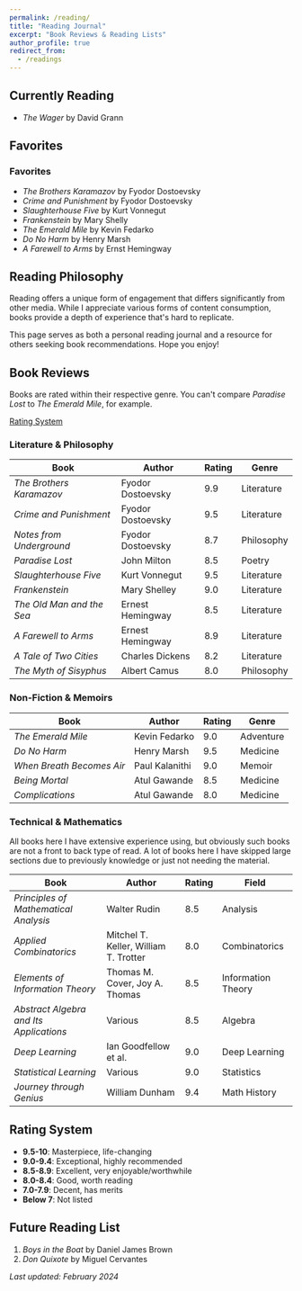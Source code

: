 ```yaml
---
permalink: /reading/
title: "Reading Journal"
excerpt: "Book Reviews & Reading Lists"
author_profile: true
redirect_from: 
  - /readings
---
```


## Currently Reading
- _The Wager_ by David Grann

## Favorites

### Favorites

- _The Brothers Karamazov_ by Fyodor Dostoevsky
- _Crime and Punishment_ by Fyodor Dostoevsky
- _Slaughterhouse Five_ by Kurt Vonnegut
- _Frankenstein_ by Mary Shelly
- _The Emerald Mile_ by Kevin Fedarko
- _Do No Harm_ by Henry Marsh
- _A Farewell to Arms_ by Ernst Hemingway

## Reading Philosophy

Reading offers a unique form of engagement that differs significantly from other media. While I appreciate various forms of content consumption, books provide a depth of experience that's hard to replicate. 

This page serves as both a personal reading journal and a resource for others seeking book recommendations. Hope you enjoy!

## Book Reviews

Books are rated within their respective genre. You can't compare _Paradise Lost_ to _The Emerald Mile_, for example.

[Rating System](#rating-system)

### Literature & Philosophy

| Book | Author | Rating | Genre |
|------|---------|---------|--------|
| _The Brothers Karamazov_ | Fyodor Dostoevsky | 9.9 | Literature |
| _Crime and Punishment_ | Fyodor Dostoevsky | 9.5 | Literature |
| _Notes from Underground_ | Fyodor Dostoevsky | 8.7 | Philosophy |
| _Paradise Lost_ | John Milton | 8.5 | Poetry |
| _Slaughterhouse Five_ | Kurt Vonnegut | 9.5 | Literature |
| _Frankenstein_ | Mary Shelley | 9.0 | Literature |
| _The Old Man and the Sea_ | Ernest Hemingway | 8.5 | Literature |
| _A Farewell to Arms_ | Ernest Hemingway | 8.9 | Literature |
| _A Tale of Two Cities_ | Charles Dickens | 8.2 | Literature |
| _The Myth of Sisyphus_ | Albert Camus | 8.0 | Philosophy |

### Non-Fiction & Memoirs

| Book | Author | Rating | Genre |
|------|---------|---------|--------|
| _The Emerald Mile_ | Kevin Fedarko | 9.0 | Adventure |
| _Do No Harm_ | Henry Marsh | 9.5 | Medicine |
| _When Breath Becomes Air_ | Paul Kalanithi | 9.0 | Memoir |
| _Being Mortal_ | Atul Gawande | 8.5 | Medicine |
| _Complications_ | Atul Gawande | 8.0 | Medicine |

### Technical & Mathematics

All books here I have extensive experience using, but obviously such books are not a front to back type of read. A lot of books here I have skipped large sections due to previously knowledge or just not needing the material.

| Book | Author | Rating | Field |
|------|---------|---------|--------|
| _Principles of Mathematical Analysis_ | Walter Rudin | 8.5 | Analysis |
| _Applied Combinatorics_ | Mitchel T. Keller, William T. Trotter | 8.0 | Combinatorics |
| _Elements of Information Theory_ | Thomas M. Cover, Joy A. Thomas | 8.5 | Information Theory |
| _Abstract Algebra and Its Applications_ | Various | 8.5 | Algebra |
| _Deep Learning_ | Ian Goodfellow et al. | 9.0 | Deep Learning |
| _Statistical Learning_ | Various | 9.0 | Statistics |
| _Journey through Genius_ | William Dunham | 9.4 | Math History |

## Rating System
- **9.5-10**: Masterpiece, life-changing
- **9.0-9.4**: Exceptional, highly recommended
- **8.5-8.9**: Excellent, very enjoyable/worthwhile
- **8.0-8.4**: Good, worth reading
- **7.0-7.9**: Decent, has merits
- **Below 7**: Not listed

## Future Reading List
1. _Boys in the Boat_ by Daniel James Brown
2. _Don Quixote_ by Miguel Cervantes

_Last updated: February 2024_

